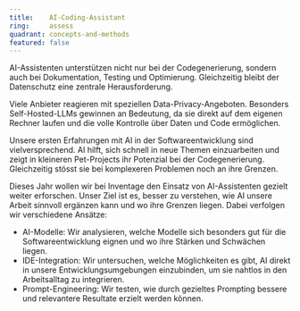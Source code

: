 ```yaml
---
title:    AI-Coding-Assistant  
ring:     assess  
quadrant: concepts-and-methods
featured: false
---
```


AI-Assistenten unterstützen nicht nur bei der Codegenerierung, sondern auch bei Dokumentation, Testing und Optimierung. Gleichzeitig bleibt der Datenschutz eine zentrale Herausforderung.

Viele Anbieter reagieren mit speziellen Data-Privacy-Angeboten. Besonders Self-Hosted-LLMs gewinnen an Bedeutung, da sie direkt auf dem eigenen Rechner laufen und die volle Kontrolle über Daten und Code ermöglichen.

Unsere ersten Erfahrungen mit AI in der Softwareentwicklung sind vielversprechend. AI hilft, sich schnell in neue Themen einzuarbeiten und zeigt in kleineren Pet-Projects ihr Potenzial bei der Codegenerierung. Gleichzeitig stösst sie bei komplexeren Problemen noch an ihre Grenzen.

Dieses Jahr wollen wir bei Inventage den Einsatz von AI-Assistenten gezielt weiter erforschen. Unser Ziel ist es, besser zu verstehen, wie AI unsere Arbeit sinnvoll ergänzen kann und wo ihre Grenzen liegen. Dabei verfolgen wir verschiedene Ansätze:
- AI-Modelle: Wir analysieren, welche Modelle sich besonders gut für die Softwareentwicklung eignen und wo ihre Stärken und Schwächen liegen.
- IDE-Integration: Wir untersuchen, welche Möglichkeiten es gibt, AI direkt in unsere Entwicklungsumgebungen einzubinden, um sie nahtlos in den Arbeitsalltag zu integrieren.
- Prompt-Engineering: Wir testen, wie durch gezieltes Prompting bessere und relevantere Resultate erzielt werden können.
